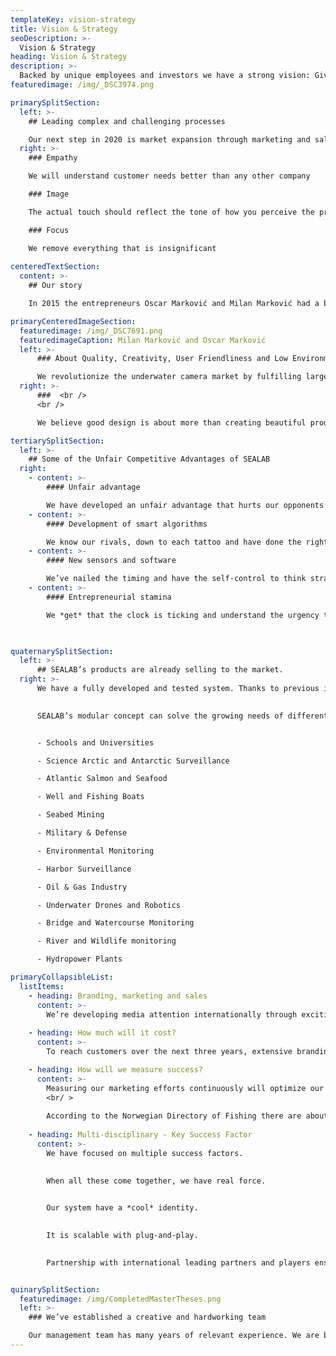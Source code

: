 ```yaml
---
templateKey: vision-strategy
title: Vision & Strategy
seoDescription: >-
  Vision & Strategy
heading: Vision & Strategy
description: >-
  Backed by unique employees and investors we have a strong vision: Give everyone the opportunity to see under water. Our vision will help our customers make money and at the same time create a smaller environmental footprint on our Earth. Our Product will change everything in the Ocean Space. But best of all - smarter technology is actively contributing to the UN’s sustainability goals. A joint work plan for the world to eradicate poverty, fight inequality and stop climate change by 2030.
featuredimage: /img/_DSC3974.png

primarySplitSection:
  left: >-
    ## Leading complex and challenging processes

    Our next step in 2020 is market expansion through marketing and sales as well as initiating software development projects. Our management team has proven its strength and ability for endurance. We have a proven track record of leading complex and challenging processes while driving innovation. Our integrity gives us confidence that we will succeed.
  right: >-
    ### Empathy

    We will understand customer needs better than any other company

    ### Image

    The actual touch should reflect the tone of how you perceive the product

    ### Focus

    We remove everything that is insignificant
      
centeredTextSection:
  content: >-
    ## Our story

    In 2015 the entrepreneurs Oscar Marković and Milan Marković had a breakthrough. They were the first in the World to 3D measure a salmon’s biomass using Light Field Technology. This breakthrough changed everything! The World has a huge need for new and smart sensors for food production in the sea and on land.

primaryCenteredImageSection:
  featuredimage: /img/_DSC7691.png
  featuredimageCaption: Milan Marković and Oscar Marković
  left: >-
      ### About Quality, Creativity, User Friendliness and Low Environmental Impact

      We revolutionize the underwater camera market by fulfilling large sales and high production volumes SEALAB develops novel 2D and 3D multi-camera systems and computer vision technology with machine learning and artificial intelligence (AI) algorithms for the Ocean Space.
  right: >-
      ###  <br />
      <br />

      We believe good design is about more than creating beautiful products. Our brand values of Quality, Creativity, User Friendliness, and Low Environmental Impact are reflected in our product designs. We are delighted that our design team under the leadership of Milan Marković and Oscar Marković is among the best in the Ocean Space supplier industry. 8 years of development – thousands of hours with hard work by the Founders is now behind us.

tertiarySplitSection:
  left: >-
    ## Some of the Unfair Competitive Advantages of SEALAB
  right:
    - content: >-
        #### Unfair advantage

        We have developed an unfair advantage that hurts our opponents so badly that they have to submit— and yells “Back off” to others stepping into the cage
    - content: >-
        #### Development of smart algorithms

        We know our rivals, down to each tattoo and have done the right prep work to take down any opponent until we hit the exit. Beta testing and close collaboration with our customers. Additionally, we gather data to continue the development of smart algorithms and software packages.
    - content: >-
        #### New sensors and software

        We’ve nailed the timing and have the self-control to think strategically enough to build a great product. SEALAB have the right momentum to launch another sensor and software package as soon as we reach the next funding milestone.
    - content: >-
        #### Entrepreneurial stamina

        We *get* that the clock is ticking and understand the urgency to make real progress fast. Our entrepreneurial stamina and endurance prove that we will be alive next year.


  
quaternarySplitSection:
  left: >-
      ## SEALAB’s products are already selling to the market.
  right: >-
      We have a fully developed and tested system. Thanks to previous investments and product development, we can introduce a smart and winning system this year, thus meeting the growing demand in the market. 
      

      SEALAB’s modular concept can solve the growing needs of different markets:


      - Schools and Universities

      - Science Arctic and Antarctic Surveillance

      - Atlantic Salmon and Seafood

      - Well and Fishing Boats

      - Seabed Mining

      - Military & Defense

      - Environmental Monitoring

      - Harbor Surveillance

      - Oil & Gas Industry

      - Underwater Drones and Robotics

      - Bridge and Watercourse Monitoring

      - River and Wildlife monitoring

      - Hydropower Plants

primaryCollapsibleList:
  listItems:
    - heading: Branding, marketing and sales
      content: >-
        We’re developing media attention internationally through exciting and relevant marketing information.
      
    - heading: How much will it cost?
      content: >-
        To reach customers over the next three years, extensive branding, sales and marketing will be budgeted and spent. We expect to spend a lot.

    - heading: How will we measure success?
      content: >-
        Measuring our marketing efforts continuously will optimize our marketing strategy to continuously seal the gaps in which customers and sales slip. There will be emphasis on continuous changes and optimization to sell more; we will research what it costs to market, evaluate which products are easier to sell and what makes the most money - all measured against the company&#39;s costs. This strategy will ensure growth. <br/ >
        <br/ >
        
        According to the Norwegian Directory of Fishing there are about 4000 cages with Atlantic Salmon and Rainbow Trout operating per 2020. The number of cages is expected to increase, and we target doing business in 40 % of them by 2022.
    
    - heading: Multi-disciplinary - Key Success Factor
      content: >-
        We have focused on multiple success factors.
        

        When all these come together, we have real force.
        

        Our system have a *cool* identity.
        

        It is scalable with plug-and-play.
        

        Partnership with international leading partners and players ensures global access.


quinarySplitSection:
  featuredimage: /img/CompletedMasterTheses.png
  left: >-
    ### We’ve established a creative and hardworking team

    Our management team has many years of relevant experience. We are built on four years of experience and innovation - SEALAB is much more than a start-up. Key people who have developed global businesses previously are in place. Partnership with International leading partners and players ensures global access. ISO 14001: 2015 and 9001: 2015 have been implemented.
---
```

